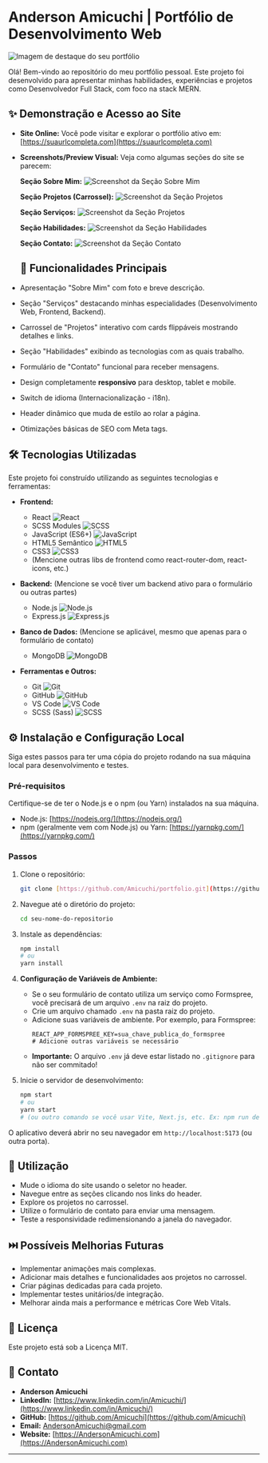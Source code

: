 # Anderson Amicuchi | Portfólio de Desenvolvimento Web

![Imagem de destaque do seu portfólio](./public/screenshots/01_HomePage.png) 

Olá! Bem-vindo ao repositório do meu portfólio pessoal. Este projeto foi desenvolvido para apresentar minhas habilidades, experiências e projetos como Desenvolvedor Full Stack, com foco na stack MERN.

## ✨ Demonstração e Acesso ao Site

* **Site Online:** Você pode visitar e explorar o portfólio ativo em: [https://suaurlcompleta.com](https://suaurlcompleta.com)

* **Screenshots/Preview Visual:** Veja como algumas seções do site se parecem:

    **Seção Sobre Mim:**
    ![Screenshot da Seção Sobre Mim](./public/screenshots/02_AboutMe.png)

    **Seção Projetos (Carrossel):**
    ![Screenshot da Seção Projetos](./public/screenshots/03_Projects.png)

    **Seção Serviços:**
    ![Screenshot da Seção Projetos](./public/screenshots/03_Services.png)

    **Seção Habilidades:**
    ![Screenshot da Seção Habilidades](./public/screenshots/04_Skills.png)

    **Seção Contato:**
    ![Screenshot da Seção Contato](./public/screenshots/05_GetInTouch.png)

    ## 🚀 Funcionalidades Principais

* Apresentação "Sobre Mim" com foto e breve descrição.
* Seção "Serviços" destacando minhas especialidades (Desenvolvimento Web, Frontend, Backend).
* Carrossel de "Projetos" interativo com cards flippáveis mostrando detalhes e links.
* Seção "Habilidades" exibindo as tecnologias com as quais trabalho.
* Formulário de "Contato" funcional para receber mensagens.
* Design completamente **responsivo** para desktop, tablet e mobile.
* Switch de idioma (Internacionalização - i18n).
* Header dinâmico que muda de estilo ao rolar a página.
* Otimizações básicas de SEO com Meta tags.

## 🛠️ Tecnologias Utilizadas

Este projeto foi construído utilizando as seguintes tecnologias e ferramentas:

* **Frontend:**
    * React ![React](https://img.shields.io/badge/-React-61DAFB?logo=react&logoColor=white&style=flat-square)
    * SCSS Modules ![SCSS](https://img.shields.io/badge/-SCSS-CC6699?logo=sass&logoColor=white&style=flat-square)
    * JavaScript (ES6+) ![JavaScript](https://img.shields.io/badge/-JavaScript-F7DF1E?logo=javascript&logoColor=white&style=flat-square)
    * HTML5 Semântico ![HTML5](https://img.shields.io/badge/-HTML5-E34F26?logo=html5&logoColor=white&style=flat-square)
    * CSS3 ![CSS3](https://img.shields.io/badge/-CSS3-1572B6?logo=css3&logoColor=white&style=flat-square)
    * (Mencione outras libs de frontend como react-router-dom, react-icons, etc.)

* **Backend:** (Mencione se você tiver um backend ativo para o formulário ou outras partes)
    * Node.js ![Node.js](https://img.shields.io/badge/-Node.js-339933?logo=node.js&logoColor=white&style=flat-square)
    * Express.js ![Express.js](https://img.shields.io/badge/-Express.js-000000?logo=express&logoColor=white&style=flat-square)

* **Banco de Dados:** (Mencione se aplicável, mesmo que apenas para o formulário de contato)
    * MongoDB ![MongoDB](https://img.shields.io/badge/-MongoDB-47A248?logo=mongodb&logoColor=white&style=flat-square)

* **Ferramentas e Outros:**
    * Git ![Git](https://img.shields.io/badge/-Git-F05032?logo=git&logoColor=white&style=flat-square)
    * GitHub ![GitHub](https://img.shields.io/badge/-GitHub-181717?logo=github&logoColor=white&style=flat-square)
    * VS Code ![VS Code](https://img.shields.io/badge/-VS%20Code-007ACC?logo=visual-studio-code&logoColor=white&style=flat-square)
    * SCSS (Sass) ![SCSS](https://img.shields.io/badge/-SCSS-CC6699?logo=sass&logoColor=white&style=flat-square)

## ⚙️ Instalação e Configuração Local

Siga estes passos para ter uma cópia do projeto rodando na sua máquina local para desenvolvimento e testes.

### Pré-requisitos

Certifique-se de ter o Node.js e o npm (ou Yarn) instalados na sua máquina.

* Node.js: [https://nodejs.org/](https://nodejs.org/)
* npm (geralmente vem com Node.js) ou Yarn: [https://yarnpkg.com/](https://yarnpkg.com/)

### Passos

1.  Clone o repositório:

    ```bash
    git clone [https://github.com/Amicuchi/portfolio.git](https://github.com/Amicuchi/portfolio.git)
    ```

2.  Navegue até o diretório do projeto:

    ```bash
    cd seu-nome-do-repositorio
    ```

3.  Instale as dependências:

    ```bash
    npm install
    # ou
    yarn install
    ```

4.  **Configuração de Variáveis de Ambiente:**
    * Se o seu formulário de contato utiliza um serviço como Formspree, você precisará de um arquivo `.env` na raiz do projeto.
    * Crie um arquivo chamado `.env` na pasta raiz do projeto.
    * Adicione suas variáveis de ambiente. Por exemplo, para Formspree:
        ```env
        REACT_APP_FORMSPREE_KEY=sua_chave_publica_do_formspree
        # Adicione outras variáveis se necessário
        ```
    * **Importante:** O arquivo `.env` já deve estar listado no `.gitignore` para não ser commitado!

5.  Inicie o servidor de desenvolvimento:

    ```bash
    npm start
    # ou
    yarn start
    # (ou outro comando se você usar Vite, Next.js, etc. Ex: npm run dev)
    ```
O aplicativo deverá abrir no seu navegador em `http://localhost:5173` (ou outra porta).

## 🏃 Utilização

* Mude o idioma do site usando o seletor no header.
* Navegue entre as seções clicando nos links do header.
* Explore os projetos no carrossel.
* Utilize o formulário de contato para enviar uma mensagem.
* Teste a responsividade redimensionando a janela do navegador.

## ⏭️ Possíveis Melhorias Futuras

* Implementar animações mais complexas.
* Adicionar mais detalhes e funcionalidades aos projetos no carrossel.
* Criar páginas dedicadas para cada projeto.
* Implementar testes unitários/de integração.
* Melhorar ainda mais a performance e métricas Core Web Vitals.

## 📄 Licença

Este projeto está sob a Licença MIT.

## 🤝 Contato

* **Anderson Amicuchi**
* **LinkedIn:** [https://www.linkedin.com/in/Amicuchi/](https://www.linkedin.com/in/Amicuchi/)
* **GitHub:** [https://github.com/Amicuchi](https://github.com/Amicuchi)
* **Email:** AndersonAmicuchi@gmail.com
* **Website:** [https://AndersonAmicuchi.com](https://AndersonAmicuchi.com)

---